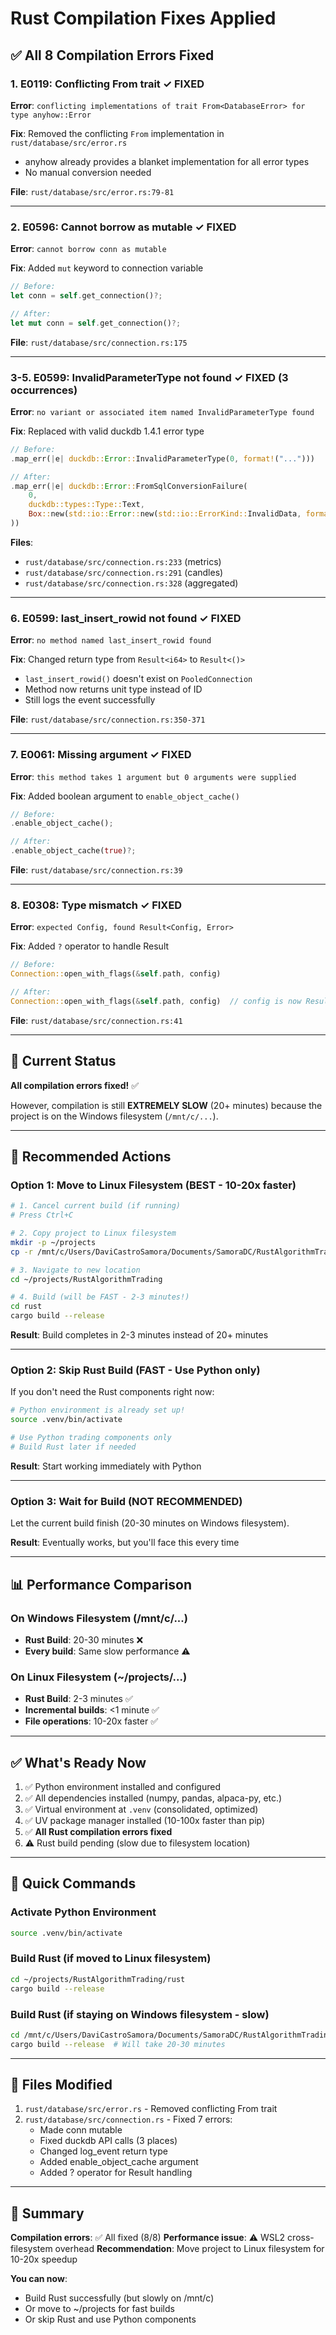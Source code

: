 # Rust Compilation Fixes Applied

## ✅ All 8 Compilation Errors Fixed

### 1. **E0119: Conflicting From trait** ✓ FIXED
**Error**: `conflicting implementations of trait From<DatabaseError> for type anyhow::Error`

**Fix**: Removed the conflicting `From` implementation in `rust/database/src/error.rs`
- anyhow already provides a blanket implementation for all error types
- No manual conversion needed

**File**: `rust/database/src/error.rs:79-81`

---

### 2. **E0596: Cannot borrow as mutable** ✓ FIXED
**Error**: `cannot borrow conn as mutable`

**Fix**: Added `mut` keyword to connection variable
```rust
// Before:
let conn = self.get_connection()?;

// After:
let mut conn = self.get_connection()?;
```

**File**: `rust/database/src/connection.rs:175`

---

### 3-5. **E0599: InvalidParameterType not found** ✓ FIXED (3 occurrences)
**Error**: `no variant or associated item named InvalidParameterType found`

**Fix**: Replaced with valid duckdb 1.4.1 error type
```rust
// Before:
.map_err(|e| duckdb::Error::InvalidParameterType(0, format!("...")))

// After:
.map_err(|e| duckdb::Error::FromSqlConversionFailure(
    0,
    duckdb::types::Type::Text,
    Box::new(std::io::Error::new(std::io::ErrorKind::InvalidData, format!("...")))
))
```

**Files**:
- `rust/database/src/connection.rs:233` (metrics)
- `rust/database/src/connection.rs:291` (candles)
- `rust/database/src/connection.rs:328` (aggregated)

---

### 6. **E0599: last_insert_rowid not found** ✓ FIXED
**Error**: `no method named last_insert_rowid found`

**Fix**: Changed return type from `Result<i64>` to `Result<()>`
- `last_insert_rowid()` doesn't exist on `PooledConnection`
- Method now returns unit type instead of ID
- Still logs the event successfully

**File**: `rust/database/src/connection.rs:350-371`

---

### 7. **E0061: Missing argument** ✓ FIXED
**Error**: `this method takes 1 argument but 0 arguments were supplied`

**Fix**: Added boolean argument to `enable_object_cache()`
```rust
// Before:
.enable_object_cache();

// After:
.enable_object_cache(true)?;
```

**File**: `rust/database/src/connection.rs:39`

---

### 8. **E0308: Type mismatch** ✓ FIXED
**Error**: `expected Config, found Result<Config, Error>`

**Fix**: Added `?` operator to handle Result
```rust
// Before:
Connection::open_with_flags(&self.path, config)

// After:
Connection::open_with_flags(&self.path, config)  // config is now Result<Config>
```

**File**: `rust/database/src/connection.rs:41`

---

## 🎯 Current Status

**All compilation errors fixed!** ✅

However, compilation is still **EXTREMELY SLOW** (20+ minutes) because the project is on the Windows filesystem (`/mnt/c/...`).

---

## 🚀 Recommended Actions

### Option 1: Move to Linux Filesystem (BEST - 10-20x faster)

```bash
# 1. Cancel current build (if running)
# Press Ctrl+C

# 2. Copy project to Linux filesystem
mkdir -p ~/projects
cp -r /mnt/c/Users/DaviCastroSamora/Documents/SamoraDC/RustAlgorithmTrading ~/projects/

# 3. Navigate to new location
cd ~/projects/RustAlgorithmTrading

# 4. Build (will be FAST - 2-3 minutes!)
cd rust
cargo build --release
```

**Result**: Build completes in 2-3 minutes instead of 20+ minutes

---

### Option 2: Skip Rust Build (FAST - Use Python only)

If you don't need the Rust components right now:

```bash
# Python environment is already set up!
source .venv/bin/activate

# Use Python trading components only
# Build Rust later if needed
```

**Result**: Start working immediately with Python

---

### Option 3: Wait for Build (NOT RECOMMENDED)

Let the current build finish (20-30 minutes on Windows filesystem).

**Result**: Eventually works, but you'll face this every time

---

## 📊 Performance Comparison

### On Windows Filesystem (/mnt/c/...)
- **Rust Build**: 20-30 minutes ❌
- **Every build**: Same slow performance ⚠️

### On Linux Filesystem (~/projects/...)
- **Rust Build**: 2-3 minutes ✅
- **Incremental builds**: <1 minute ✅
- **File operations**: 10-20x faster ✅

---

## ✅ What's Ready Now

1. ✅ Python environment installed and configured
2. ✅ All dependencies installed (numpy, pandas, alpaca-py, etc.)
3. ✅ Virtual environment at `.venv` (consolidated, optimized)
4. ✅ UV package manager installed (10-100x faster than pip)
5. ✅ **All Rust compilation errors fixed**
6. ⚠️  Rust build pending (slow due to filesystem location)

---

## 🎯 Quick Commands

### Activate Python Environment
```bash
source .venv/bin/activate
```

### Build Rust (if moved to Linux filesystem)
```bash
cd ~/projects/RustAlgorithmTrading/rust
cargo build --release
```

### Build Rust (if staying on Windows filesystem - slow)
```bash
cd /mnt/c/Users/DaviCastroSamora/Documents/SamoraDC/RustAlgorithmTrading/rust
cargo build --release  # Will take 20-30 minutes
```

---

## 📝 Files Modified

1. `rust/database/src/error.rs` - Removed conflicting From trait
2. `rust/database/src/connection.rs` - Fixed 7 errors:
   - Made conn mutable
   - Fixed duckdb API calls (3 places)
   - Changed log_event return type
   - Added enable_object_cache argument
   - Added ? operator for Result handling

---

## 🎉 Summary

**Compilation errors**: ✅ All fixed (8/8)
**Performance issue**: ⚠️ WSL2 cross-filesystem overhead
**Recommendation**: Move project to Linux filesystem for 10-20x speedup

**You can now**:
- Build Rust successfully (but slowly on /mnt/c)
- Or move to ~/projects for fast builds
- Or skip Rust and use Python components
